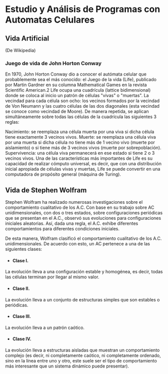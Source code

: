 # **Estudio y Análisis de Programas con Automatas Celulares**

## Vida Artificial

(De Wikipedia)
### Juego de vida de John Horton Conway

En 1970, John Horton Conway dio a conocer el autómata celular que probablemente sea el más conocido: el Juego de la vida (Life), publicado por Martin Gardner en su columna Mathematical Games en la revista Scientific American.2​ Life ocupa una cuadrícula (lattice bidimensional) donde se coloca al inicio un patrón de células "vivas" o "muertas". La vecindad para cada célula son ocho: los vecinos formados por la vecindad de Von Neumann y las cuatro células de las dos diagonales (esta vecindad se conoce como vecindad de Moore). De manera repetida, se aplican simultáneamente sobre todas las células de la cuadrícula las siguientes 3 reglas:

Nacimiento: se reemplaza una célula muerta por una viva si dicha célula tiene exactamente 3 vecinos vivos.
Muerte: se reemplaza una célula viva por una muerta si dicha célula no tiene más de 1 vecino vivo (muerte por aislamiento) o si tiene más de 3 vecinos vivos (muerte por sobrepoblación).
Supervivencia: una célula viva permanecerá en ese estado si tiene 2 o 3 vecinos vivos.
Una de las características más importantes de Life es su capacidad de realizar cómputo universal, es decir, que con una distribución inicial apropiada de células vivas y muertas, Life se puede convertir en una computadora de propósito general (máquina de Turing).

## Vida de Stephen Wolfram

Stephen Wolfram ha realizado numerosas investigaciones sobre el comportamiento cualitativo de los A.C. Con base en su trabajo sobre AC unidimensionales, con dos o tres estados, sobre configuraciones periódicas que se presentan en el A.C., observó sus evoluciones para configuraciones iniciales aleatorias. Así, dada una regla, el A.C. exhibe diferentes comportamientos para diferentes condiciones iniciales.

De esta manera, Wolfram clasificó el comportamiento cualitativo de los A.C. unidimensionales. De acuerdo con esto, un AC pertenece a una de las siguientes clases:

- #### Clase I. 
La evolución lleva a una configuración estable y homogénea, es decir, todas las células terminan por llegar al mismo valor.

- #### Clase II. 
La evolución lleva a un conjunto de estructuras simples que son estables o periódicas.

- #### Clase III.
La evolución lleva a un patrón caótico.

- #### Clase IV. 
La evolución lleva a estructuras aisladas que muestran un comportamiento complejo (es decir, ni completamente caótico, ni completamente ordenado, sino en la línea entre uno y otro, este suele ser el tipo de comportamiento más interesante que un sistema dinámico puede presentar).